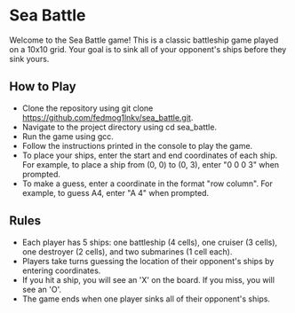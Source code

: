 # Sea Battle
Welcome to the Sea Battle game! This is a classic battleship game played on a 10x10 grid. Your goal is to sink all of your opponent's ships before they sink yours.

## How to Play
- Clone the repository using git clone https://github.com/fedmog1lnkv/sea_battle.git.
- Navigate to the project directory using cd sea_battle.
- Run the game using gcc.
- Follow the instructions printed in the console to play the game.
- To place your ships, enter the start and end coordinates of each ship. For example, to place a ship from (0, 0) to (0, 3), enter "0 0 0 3" when prompted.
- To make a guess, enter a coordinate in the format "row column". For example, to guess A4, enter "A 4" when prompted.
## Rules
- Each player has 5 ships: one battleship (4 cells), one cruiser (3 cells), one destroyer (2 cells), and two submarines (1 cell each).
- Players take turns guessing the location of their opponent's ships by entering coordinates.
- If you hit a ship, you will see an 'X' on the board. If you miss, you will see an 'O'.
- The game ends when one player sinks all of their opponent's ships.
